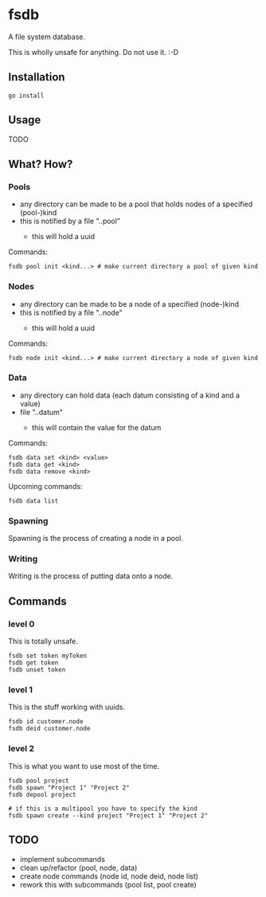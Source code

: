 # fsdb

A file system database.

This is wholly unsafe for anything. Do not use it. :-D

## Installation

```[bash]
go install
```

## Usage

TODO

## What? How?

### Pools

- any directory can be made to be a pool that holds nodes of a specified (pool-)kind
- this is notified by a file ".<kind>.pool"
  - this will hold a uuid

Commands:

```[bash]
fsdb pool init <kind...> # make current directory a pool of given kind
```

### Nodes

- any directory can be made to be a node of a specified (node-)kind
- this is notified by a file ".<kind>.node"
  - this will hold a uuid

Commands:

```[bash]
fsdb node init <kind...> # make current directory a node of given kind
```

### Data

- any directory can hold data (each datum consisting of a kind and a value)
- file ".<kind>.datum"
  - this will contain the value for the datum

Commands:

```[bash]
fsdb data set <kind> <value>
fsdb data get <kind>
fsdb data remove <kind>
```

Upcoming commands:

```[bash]
fsdb data list
```

### Spawning

Spawning is the process of creating a node in a pool.

### Writing

Writing is the process of putting data onto a node.

## Commands

### level 0

This is totally unsafe.

```[bash]
fsdb set token myToken
fsdb get token
fsdb unset token
```

### level 1

This is the stuff working with uuids.

```[bash]
fsdb id customer.node
fsdb deid customer.node
```

### level 2

This is what you want to use most of the time.

```[bash]
fsdb pool project
fsdb spawn "Project 1" "Project 2"
fsdb depool project

# if this is a multipool you have to specify the kind
fsdb spawn create --kind project "Project 1" "Project 2"
```

## TODO

- implement subcommands
- clean up/refactor (pool, node, data)
- create node commands (node id, node deid, node list)
- rework this with subcommands (pool list, pool create)
